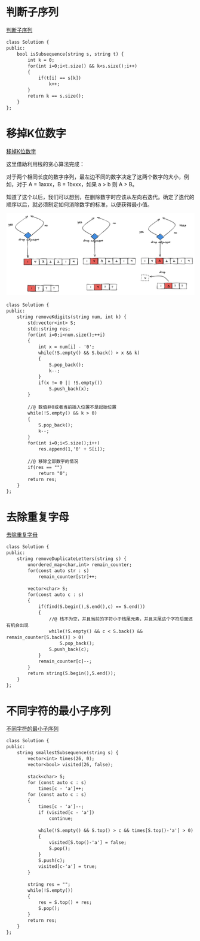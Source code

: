 # 判断子序列

[判断子序列](https://leetcode-cn.com/problems/is-subsequence/)

```
class Solution {
public:
    bool isSubsequence(string s, string t) {
        int k = 0;
        for(int i=0;i<t.size() && k<s.size();i++)
        {
            if(t[i] == s[k])
                k++;
        }
        return k == s.size();
    }
};
```

# 移掉K位数字

[移掉K位数字](https://leetcode-cn.com/problems/remove-k-digits/)

这里借助利用栈的贪心算法完成：

对于两个相同长度的数字序列，最左边不同的数字决定了这两个数字的大小，例如，对于 A = 1axxx，B = 1bxxx，如果 a > b 则 A > B。

知道了这个以后，我们可以想到，在删除数字时应该从左向右迭代。确定了迭代的顺序以后，就必须制定如何消除数字的标准，以便获得最小值。

![](../../img/drop_adjacent.png)

```
class Solution {
public:
    string removeKdigits(string num, int k) {
        std:vector<int> S;
        std::string res;
        for(int i=0;i<num.size();++i)
        {
            int x = num[i] - '0';
            while(!S.empty() && S.back() > x && k)
            {
                S.pop_back();
                k--;
            }
            if(x != 0 || !S.empty())
            	S.push_back(x);  
        }
		
        //@ 数值非0或者当前插入位置不是起始位置
		while(!S.empty() && k > 0)
		{
			S.pop_back();
			k--;
		}
		for(int i=0;i<S.size();i++)
			res.append(1,'0' + S[i]);      

        //@ 移除全部数字的情况
        if(res == "")
            return "0";
        return res;
    }
};
```

# 去除重复字母

[去除重复字母](https://leetcode-cn.com/problems/remove-duplicate-letters/)

```
class Solution {
public:
    string removeDuplicateLetters(string s) {
		unordered_map<char,int> remain_counter;
		for(const auto str : s)
			remain_counter[str]++;
		
		vector<char> S;
		for(const auto c : s)
		{
			if(find(S.begin(),S.end(),c) == S.end())
			{
				//@ 栈不为空，并且当前的字符小于栈尾元素，并且末尾这个字符后面还有机会出现
				while(!S.empty() && c < S.back() && remain_counter[S.back()] > 0)				
					S.pop_back();	
				S.push_back(c);
			}			
			remain_counter[c]--;
		}		
		return string(S.begin(),S.end());
    }
};
```

# 不同字符的最小子序列

[不同字符的最小子序列](https://leetcode-cn.com/problems/smallest-subsequence-of-distinct-characters/)

```
class Solution {
public:
    string smallestSubsequence(string s) {
        vector<int> times(26, 0);
        vector<bool> visited(26, false);

        stack<char> S;
        for (const auto c : s)
            times[c - 'a']++;
        for (const auto c : s)
        {
            times[c - 'a']--;
            if (visited[c - 'a'])
                continue;		
                
            while(!S.empty() && S.top() > c && times[S.top()-'a'] > 0)
            {
                visited[S.top()-'a'] = false;
                S.pop();
            }                
            S.push(c);   
            visited[c-'a'] = true;         
        }

        string res = "";
        while(!S.empty())
        { 
            res = S.top() + res;
            S.pop();
        }
        return res;
    }
};
```











